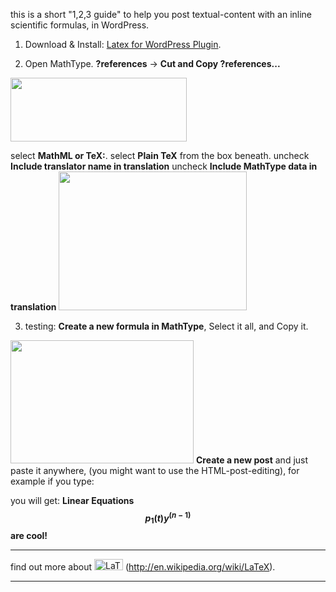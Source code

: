 this is a short "1,2,3 guide" to help you post textual-content with an inline scientific formulas, in WordPress.
<!--more-->
1. Download & Install: <a href="http://wordpress.org/extend/plugins/latex/">Latex for WordPress Plugin</a>.

2. Open MathType.
<strong>?references</strong> -> <strong>Cut and Copy ?references...</strong>
<img src="https://icompile.eladkarako.com/_uploads/11.jpg" alt="" title="1" width="282" height="102" class="alignnone size-full wp-image-382" />

select <strong>MathML or TeX:</strong>.
select <strong>Plain TeX</strong> from the box beneath.
uncheck <strong>Include translator name in translation</strong>
uncheck <strong>Include MathType data in translation</strong>
<img src="https://icompile.eladkarako.com/_uploads/23.jpg" alt="" title="2" width="301" height="222" class="alignnone size-full wp-image-384" />

3. testing:
<strong>Create a new formula in MathType</strong>, Select it all, and Copy it.
<img src="https://icompile.eladkarako.com/_uploads/31.jpg" alt="" title="3" width="293" height="197" class="alignnone size-full wp-image-385" />
<strong>Create a new post</strong> and just paste it anywhere, (you might want to use the HTML-post-editing), for example if you type:

<img src="https://icompile.eladkarako.com/_uploads/2011-02-14_112851.png" alt="" title="Example" width="362" height="14" class="alignnone size-full wp-image-389" />

you will get: <strong>Linear Equations $${p_1}(t){y^{(n - 1)}}$$ are cool!</strong>


__________________________________________________________
find out more about <a href="http://en.wikipedia.org/wiki/LaTeX"><img src="https://icompile.eladkarako.com/_uploads/2011-02-14_103811.jpg" alt="LaTeX" title="Wikipedia: LaTeX" width="46" height="18" class="alignnone size-full wp-image-386" /></a> (<a href="http://en.wikipedia.org/wiki/LaTeX">http://en.wikipedia.org/wiki/LaTeX</a>).
__________________________________________________________



